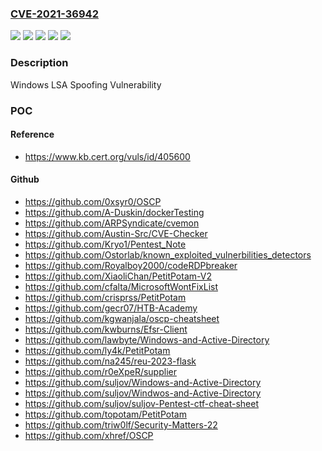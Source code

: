 ### [CVE-2021-36942](https://cve.mitre.org/cgi-bin/cvename.cgi?name=CVE-2021-36942)
![](https://img.shields.io/static/v1?label=Product&message=Windows%20Server%2C%20version%202004%20(Server%20Core%20installation)&color=blue)
![](https://img.shields.io/static/v1?label=Product&message=Windows%20Server%2C%20version%2020H2%20(Server%20Core%20Installation)&color=blue)
![](https://img.shields.io/static/v1?label=Product&message=Windows%20Server&color=blue)
![](https://img.shields.io/static/v1?label=Version&message=n%2Fa&color=blue)
![](https://img.shields.io/static/v1?label=Vulnerability&message=Spoofing&color=brighgreen)

### Description

Windows LSA Spoofing Vulnerability

### POC

#### Reference
- https://www.kb.cert.org/vuls/id/405600

#### Github
- https://github.com/0xsyr0/OSCP
- https://github.com/A-Duskin/dockerTesting
- https://github.com/ARPSyndicate/cvemon
- https://github.com/Austin-Src/CVE-Checker
- https://github.com/Kryo1/Pentest_Note
- https://github.com/Ostorlab/known_exploited_vulnerbilities_detectors
- https://github.com/Royalboy2000/codeRDPbreaker
- https://github.com/XiaoliChan/PetitPotam-V2
- https://github.com/cfalta/MicrosoftWontFixList
- https://github.com/crisprss/PetitPotam
- https://github.com/gecr07/HTB-Academy
- https://github.com/kgwanjala/oscp-cheatsheet
- https://github.com/kwburns/Efsr-Client
- https://github.com/lawbyte/Windows-and-Active-Directory
- https://github.com/ly4k/PetitPotam
- https://github.com/na245/reu-2023-flask
- https://github.com/r0eXpeR/supplier
- https://github.com/suljov/Windows-and-Active-Directory
- https://github.com/suljov/Windwos-and-Active-Directory
- https://github.com/suljov/suljov-Pentest-ctf-cheat-sheet
- https://github.com/topotam/PetitPotam
- https://github.com/triw0lf/Security-Matters-22
- https://github.com/xhref/OSCP

